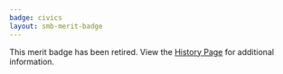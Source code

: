 ```yaml
---
badge: civics
layout: smb-merit-badge
---
```


This merit badge has been retired. View the [History Page](history/) for additional information.
